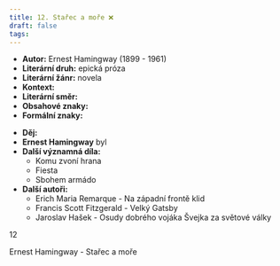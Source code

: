 ```yaml
---
title: 12. Stařec a moře ❌
draft: false
tags:
---
```

 - **Autor:** Ernest Hamingway (1899 - 1961)
- **Literární druh:** epická próza
- **Literární žánr:** novela
- **Kontext:** 
- **Literární směr:**
- **Obsahové znaky:**
- **Formální znaky:**
* **Děj:**
* **Ernest Hamingway** byl
* **Další významná díla:** 
	* Komu zvoní hrana
	* Fiesta
	* Sbohem armádo
* **Další autoři:** 
	* Erich Maria Remarque - Na západní frontě klid
	* Francis Scott Fitzgerald - Velký Gatsby
	* Jaroslav Hašek - Osudy dobrého vojáka Švejka za světové války

12

Ernest Hamingway - Stařec a moře